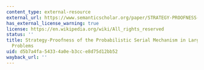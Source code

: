 ```yaml
---
content_type: external-resource
external_url: https://www.semanticscholar.org/paper/STRATEGY-PROOFNESS-OF-THE-PROBABILISTIC-SERIAL-IN-Kojima-Manea/74524fdff1bd1b250aaa47bd6804d0abe4d295fb
has_external_license_warning: true
license: https://en.wikipedia.org/wiki/All_rights_reserved
status: ''
title: Strategy-Proofness of the Probabilistic Serial Mechanism in Large Random Assignment
  Problems
uid: d5b7a4fa-5433-4a0e-b3cc-e8d75d12bb52
wayback_url: ''
---
```

